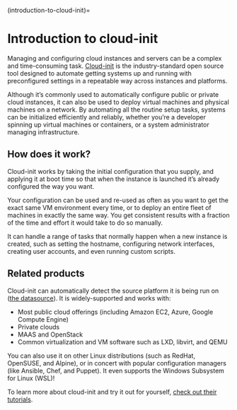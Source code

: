 (introduction-to-cloud-init)=

# Introduction to cloud-init

Managing and configuring cloud instances and servers can be a complex and
time-consuming task. [Cloud-init](https://docs.cloud-init.io/en/latest/) is
the industry-standard open source tool designed to automate getting systems up
and running with preconfigured settings in a repeatable way across instances and platforms.

Although it’s commonly used to automatically configure public or private cloud
instances, it can also be used to deploy virtual machines and physical machines
on a network. By automating all the routine setup tasks, systems can be
initialized efficiently and reliably, whether you’re a developer spinning up
virtual machines or containers, or a system administrator managing
infrastructure.

## How does it work?

Cloud-init works by taking the initial configuration that you supply, and
applying it at boot time so that when the instance is launched it’s already
configured the way you want.

Your configuration can be used and re-used as often as you want to get the exact same VM environment every time, or to deploy an
entire fleet of machines in exactly the same way. You get consistent results with a fraction of the time and effort it would take to do
so manually.

It can handle a range of tasks that normally happen when a new instance is
created, such as setting the hostname, configuring network interfaces, creating
user accounts, and even running custom scripts.

## Related products

Cloud-init can automatically detect the source platform it is being run on
([the datasource](https://docs.cloud-init.io/en/latest/reference/datasources.html)).
It is widely-supported and works with:

* Most public cloud offerings (including Amazon EC2, Azure, Google Compute Engine)
* Private clouds
* MAAS and OpenStack
* Common virtualization and VM software such as LXD, libvirt, and QEMU

You can also use it on other Linux distributions (such as RedHat, OpenSUSE, and
Alpine), or in concert with popular configuration managers (like Ansible, Chef,
and Puppet). It even supports the Windows Subsystem for Linux (WSL)!

To learn more about cloud-init and try it out for yourself,
[check out their tutorials](https://docs.cloud-init.io/en/latest/tutorial/index.html).

